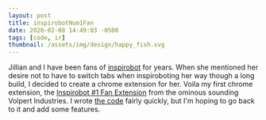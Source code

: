 ```yaml
---
layout: post
title: inspirobotNum1Fan
date: 2020-02-08 14:49:03 -0500
tags: [code, ir]
thumbnail: /assets/img/design/happy_fish.svg
---
```


Jillian and I have been fans of [inspirobot](https://inspirobot.me/) for years. When she mentioned her desire not to have to switch tabs when inspiroboting her way though a long build, I decided to create a chrome extension for her. Voila my first chrome extension, the [Inspirobot #1 Fan Extension](https://chrome.google.com/webstore/detail/inspirobot-1-fan-extensio/pfnbkppejibkaadinnkcapdbeedchejp?hl=en) from the ominous sounding Volpert Industries. I wrote [the code](https://github.com/alfovo/inspirobotNum1Fan) fairly quickly, but I'm hoping to go back to it and add some features.
